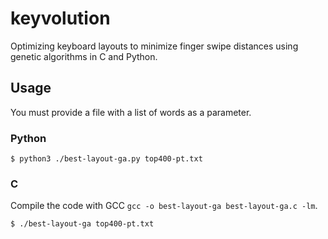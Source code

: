 # keyvolution
Optimizing keyboard layouts to minimize finger swipe distances using genetic algorithms in C and Python.

## Usage

You must provide a file with a list of words as a parameter.

### Python 

```shell
$ python3 ./best-layout-ga.py top400-pt.txt
```

### C

Compile the code with GCC `gcc -o best-layout-ga best-layout-ga.c -lm`.

```shell
$ ./best-layout-ga top400-pt.txt
```
